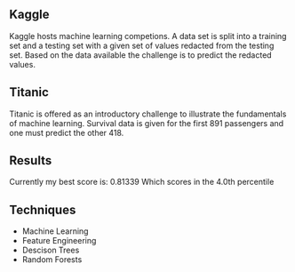 ## Kaggle
Kaggle hosts machine learning competions.
A data set is split into a training set and a testing set with a given set of values redacted from the testing set. Based on the data available the challenge is to predict the redacted values.

## Titanic
Titanic is offered as an introductory challenge to illustrate the fundamentals of machine learning. Survival data is given for the first 891 passengers and one must predict the other 418.

## Results
Currently my best score is: 0.81339
Which scores in the 4.0th percentile

## Techniques
* Machine Learning
* Feature Engineering
* Descison Trees
* Random Forests

